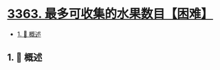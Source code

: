 # [3363. 最多可收集的水果数目【困难】](https://github.com/tnotesjs/TNotes.leetcode/tree/main/notes/3363.%20%E6%9C%80%E5%A4%9A%E5%8F%AF%E6%94%B6%E9%9B%86%E7%9A%84%E6%B0%B4%E6%9E%9C%E6%95%B0%E7%9B%AE%E3%80%90%E5%9B%B0%E9%9A%BE%E3%80%91)

<!-- region:toc -->

- [1. 📝 概述](#1--概述)

<!-- endregion:toc -->

## 1. 📝 概述
